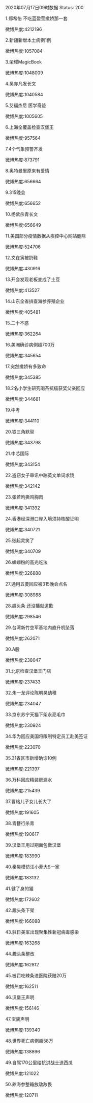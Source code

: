 2020年07月17日09时数据
Status: 200

1.郑希怡 不吃蓝盈莹撒娇那一套

微博热度:4212196

2.新疆新增本土病例1例

微博热度:1057084

3.荣耀MagicBook

微博热度:1048009

4.吴亦凡发长文

微博热度:1040584

5.艾福杰尼 医学奇迹

微博热度:1005605

6.上海全覆盖检查汉堡王

微博热度:957564

7.4个气象预警齐发

微博热度:873791

8.奥特曼里原来有爱情

微博热度:656664

9.315晚会

微博热度:656652

10.杨紫杀青长文

微博热度:656649

11.美国部分疫情数据从疾控中心网站删除

微博热度:524706

12.文在寅被扔鞋

微博热度:430916

13.开会发现老板变成了土豆

微博热度:413527

14.山东全省排查海参养殖企业

微博热度:405481

15.二十不惑

微博热度:362264

16.美洲确诊病例超700万

微博热度:345654

17.突然撒娇有多致命

微博热度:345385

18.2名小学生研究喝茶抗癌获奖父亲回应

微博热度:344681

19.中考

微博热度:344110

20.铁三角默契

微博热度:343798

21.中芯国际

微博热度:343154

22.盗窃女子审讯中蹦英文单词求饶

微博热度:342142

23.张若昀撕鸡胸肉

微博热度:341392

24.香港经深港口岸入境须持核酸证明

微博热度:340721

25.张起灵笑了

微博热度:340709

26.螺蛳粉的高光吃法

微博热度:326888

27.通用五菱回应被315晚会点名

微博热度:308988

28.趣头条 还没播就道歉

微博热度:298546

29.台湾新竹空军基地内直升机坠落

微博热度:262071

30.A股

微博热度:238047

31.北京检查汉堡王门店

微博热度:237433

32.朱一龙评论陈明昊幼稚

微博热度:234047

33.京东苏宁天猫下架永亮毛巾

微博热度:230924

34.华为回应美国将限制特定员工赴美签证

微博热度:223070

35.31省区市新增确诊10例

微博热度:221397

36.万科回应精装房漏水

微博热度:215439

37.曹格儿子女儿长大了

微博热度:191605

38.青簪行杀青

微博热度:190617

39.汉堡王用过期面包做汉堡

微博热度:183990

40.秦昊模仿汪小菲大S一家

微博热度:183132

41.健了身的猫

微博热度:172602

42.趣头条下架

微博热度:166088

43.驻日美军出现聚集性新冠病毒感染

微博热度:163268

44.趣头条整改

微博热度:162812

45.被罚吃辣条进医院获赔20万

微博热度:162511

46.汉堡王声明

微博热度:156146

47.宝骏声明

微博热度:139340

48.世界死亡病例超58万

微博热度:138896

49.自驾170公里给抗洪战士送西瓜

微博热度:121022

50.养海参整箱放敌敌畏

微博热度:120711

